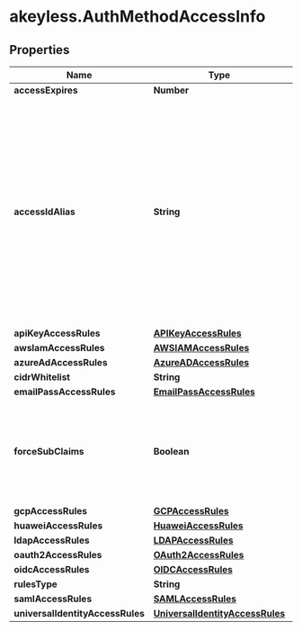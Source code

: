 # akeyless.AuthMethodAccessInfo

## Properties

Name | Type | Description | Notes
------------ | ------------- | ------------- | -------------
**accessExpires** | **Number** |  | [optional] 
**accessIdAlias** | **String** | for accounts where AccessId holds encrypted email this field will hold generated AccessId, for accounts based on regular AccessId it will be equal to accessId itself | [optional] 
**apiKeyAccessRules** | [**APIKeyAccessRules**](APIKeyAccessRules.md) |  | [optional] 
**awsIamAccessRules** | [**AWSIAMAccessRules**](AWSIAMAccessRules.md) |  | [optional] 
**azureAdAccessRules** | [**AzureADAccessRules**](AzureADAccessRules.md) |  | [optional] 
**cidrWhitelist** | **String** |  | [optional] 
**emailPassAccessRules** | [**EmailPassAccessRules**](EmailPassAccessRules.md) |  | [optional] 
**forceSubClaims** | **Boolean** | if true the role associated with this auth method must include sub claims | [optional] 
**gcpAccessRules** | [**GCPAccessRules**](GCPAccessRules.md) |  | [optional] 
**huaweiAccessRules** | [**HuaweiAccessRules**](HuaweiAccessRules.md) |  | [optional] 
**ldapAccessRules** | [**LDAPAccessRules**](LDAPAccessRules.md) |  | [optional] 
**oauth2AccessRules** | [**OAuth2AccessRules**](OAuth2AccessRules.md) |  | [optional] 
**oidcAccessRules** | [**OIDCAccessRules**](OIDCAccessRules.md) |  | [optional] 
**rulesType** | **String** |  | [optional] 
**samlAccessRules** | [**SAMLAccessRules**](SAMLAccessRules.md) |  | [optional] 
**universalIdentityAccessRules** | [**UniversalIdentityAccessRules**](UniversalIdentityAccessRules.md) |  | [optional] 


